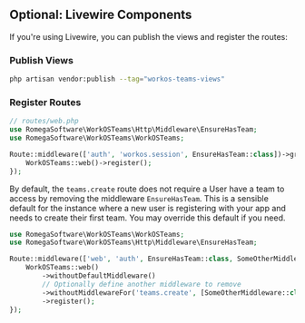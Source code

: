 ## Optional: Livewire Components

If you're using Livewire, you can publish the views and register the routes:

### Publish Views
```bash
php artisan vendor:publish --tag="workos-teams-views"
```

### Register Routes

```php
// routes/web.php
use RomegaSoftware\WorkOSTeams\Http\Middleware\EnsureHasTeam;
use RomegaSoftware\WorkOSTeams\WorkOSTeams;

Route::middleware(['auth', 'workos.session', EnsureHasTeam::class])->group(function () {
    WorkOSTeams::web()->register();
});
```

By default, the `teams.create` route does not require a User have a team to access by removing the middleware `EnsureHasTeam`. This is a sensible default for the instance where a new user is registering with your app and needs to create their first team. You may override this default if you need.

```php
use RomegaSoftware\WorkOSTeams\WorkOSTeams;
use RomegaSoftware\WorkOSTeams\Http\Middleware\EnsureHasTeam;

Route::middleware(['web', 'auth', EnsureHasTeam::class, SomeOtherMiddleware::class])->group(function () {
    WorkOSTeams::web()
        ->withoutDefaultMiddleware()
        // Optionally define another middleware to remove
        ->withoutMiddlewareFor('teams.create', [SomeOtherMiddleware::class])
        ->register();
});
```
